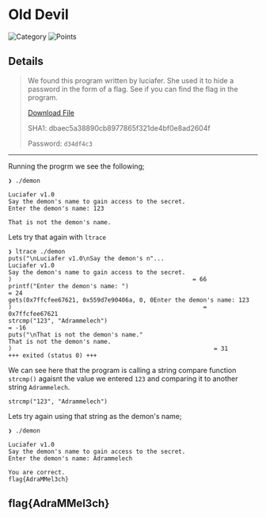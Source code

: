 # Old Devil
![Category](http://img.shields.io/badge/Category-Exploitation-orange?style=for-the-badge) ![Points](http://img.shields.io/badge/Points-30-brightgreen?style=for-the-badge)

## Details

>We found this program written by luciafer. She used it to hide a password in the form of a flag. See if you can find the flag in the program.
>
> [Download File](https://tinyurl.com/hdnyt6y7)
> 
> SHA1: dbaec5a38890cb8977865f321de4bf0e8ad2604f
> 
> Password: `d34df4c3`
---

Running the progrm we see the following;
```
❯ ./demon

Luciafer v1.0
Say the demon's name to gain access to the secret.
Enter the demon's name: 123

That is not the demon's name.
```

Lets try that again with `ltrace`

```
❯ ltrace ./demon
puts("\nLuciafer v1.0\nSay the demon's n"...
Luciafer v1.0
Say the demon's name to gain access to the secret.
)                                                   = 66
printf("Enter the demon's name: ")                                                              = 24
gets(0x7ffcfee67621, 0x559d7e90406a, 0, 0Enter the demon's name: 123
)                                                      = 0x7ffcfee67621
strcmp("123", "Adrammelech")                                                                    = -16
puts("\nThat is not the demon's name."
That is not the demon's name.
)                                                         = 31
+++ exited (status 0) +++

```

We can see here that the program is calling a string compare function `strcmp()` agaisnt the value we entered `123` and comparing it to another string `Adrammelech`.

`strcmp("123", "Adrammelech")`

Lets try again using that string as the demon's name;

```
❯ ./demon

Luciafer v1.0
Say the demon's name to gain access to the secret.
Enter the demon's name: Adrammelech

You are correct.
flag{AdraMMel3ch}
```

## flag{AdraMMel3ch}
